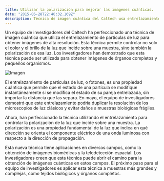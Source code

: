 ```yaml
---
title: Utilizar la polarización para mejorar las imagenes cuánticas.
date: "2015-05-28T22:40:32.169Z"
description: Técnica de imagen cuántica del Caltech usa entrelazamiento de partículas de luz para alta resolución y polarización controlada.
---
```



Un equipo de investigadores del Caltech ha perfeccionado una técnica de imagen cuántica que utiliza el entrelazamiento de partículas de luz para obtener imágenes de alta resolución. Esta técnica permite controlar no solo el color y el brillo de la luz que incide sobre una muestra, sino también la polarización de esa luz. Los investigadores han demostrado que esta técnica puede ser utilizada para obtener imágenes de órganos completos y pequeños organismos.

![Imagen](./img.jpeg)

El entrelazamiento de partículas de luz, o fotones, es una propiedad cuántica que permite que el estado de una partícula se modifique instantáneamente si se modifica el estado de su pareja entrelazada, sin importar la distancia que las separa. En mayo, el equipo de investigadores demostró que este entrelazamiento podría duplicar la resolución de los microscopios de luz clásicos y evitar daños a muestras biológicas frágiles.

Ahora, han perfeccionado la técnica utilizando el entrelazamiento para controlar la polarización de la luz que incide sobre una muestra. La polarización es una propiedad fundamental de la luz que indica en qué dirección se orienta el componente eléctrico de una onda luminosa con respecto a la dirección de propagación.

Esta nueva técnica tiene aplicaciones en diversos campos, como la obtención de imágenes biomédicas y la teledetección espacial. Los investigadores creen que esta técnica puede abrir el camino para la obtención de imágenes cuánticas en estos campos. El próximo paso para el equipo de investigadores es aplicar esta técnica a muestras más grandes y complejas, como tejidos biológicos y órganos completos.